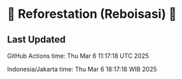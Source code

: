 
# 🌳 Reforestation (Reboisasi) 🌲

## Last Updated

GitHub Actions time: Thu Mar  6 11:17:18 UTC 2025

Indonesia/Jakarta time: Thu Mar  6 18:17:18 WIB 2025

